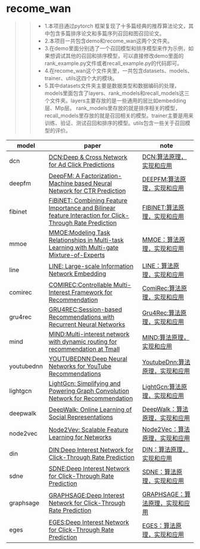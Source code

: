 # recome_wan
>> * 1.本项目通过pytorch 框架复现了十多篇经典的推荐算法论文，其中包含多篇排序论文和多篇序列召回和图召回论文。<br>
>> * 2.本项目一共包含demo和recome_wan这两个文件夹。<br>
>> * 3.在demo里面分别选了一个召回模型和排序模型来作为示例，如果想调试其他的召回和排序模型，可以直接修改demo里面的rank_example.py文件或者recall_example.py的代码即可。<br>
>> * 4.在recome_wan这个文件夹里，一共包含datasets、models、trainer、utils这四个大的模块。<br> 
>> * 5.其中datasets文件夹主要是数据类型和数据编码的处理，models里面包含了layers、rank_models和recall_models这三个文件夹。layers主要存放的是一些通用的层比如embedding层、Mlp层。
> rank_models里存放的就是排序相关的模型，recall_models里存放的就是召回相关的模型。trainer主要是用来训练、验证、测试召回和排序的模型。utils包含一些关于召回模型的评价。


| model                         | paper                       | note                               |
| -------------| ------------- | ------------ |
| dcn   | [DCN:Deep & Cross Network for Ad Click Predictions](https://arxiv.org/abs/1708.05123)  | [DCN:算法原理，实现和应用](https://www.jianshu.com/p/262c63741c21)   |
| deepfm   | [DeepFM: A Factorization-Machine based Neural Network for CTR Prediction](https://www.ijcai.org/proceedings/2017/0239.pdf)   | [DEEPFM:算法原理，实现和应用](https://zhuanlan.zhihu.com/p/361451464)   |
| fibinet  |[FiBiNET: Combining Feature Importance and Bilinear feature Interaction for Click-Through Rate Prediction](https://arxiv.org/pdf/1905.09433.pdf)  | [FIBINET:算法原理，实现和应用](https://www.jianshu.com/p/ec00c5a4eaef)  |
| mmoe  | [MMOE:Modeling Task Relationships in Multi-task Learning with Multi-gate Mixture-of-Experts](https://dl.acm.org/doi/abs/10.1145/3219819.3220007) | [MMOE：算法原理，实现和应用](https://blog.csdn.net/hero_myself/article/details/128400010)|
| line   | [LINE: Large-scale Information Network Embedding](https://arxiv.org/pdf/1503.03578.pdf)   | [LINE：算法原理，实现和应用](https://blog.csdn.net/hero_myself/article/details/107169347)   |
| comirec   | [COMIREC:Controllable Multi-Interest Framework for Recommendation](https://arxiv.org/pdf/2005.09347.pdf)   | [ComiRec:算法原理，实现和应用](https://zhuanlan.zhihu.com/p/336604013)  |
| gru4rec  | [GRU4REC:Session-based Recommendations with Recurrent Neural Networks](https://arxiv.org/abs/1511.06939) | [Gru4Rec:算法原理，实现和应用](https://zhuanlan.zhihu.com/p/334882953)    |
| mind  | [MIND:Multi-interest network with dynamic routing for recommendation at Tmall](https://arxiv.org/pdf/1904.08030.pdf) | [MIND:算法原理，实现和应用](https://zhuanlan.zhihu.com/p/466543697)  |
| youtubednn   | [YOUTUBEDNN:Deep Neural Networks for YouTube Recommendations](https://www.researchgate.net/publication/307573656_Deep_Neural_Networks_for_YouTube_Recommendations)  | [YoutubeDnn:算法原理，实现和应用](https://zhuanlan.zhihu.com/p/580051042)  |
| lightgcn  | [LightGcn: Simplifying and Powering Graph Convolution Network for Recommendation](https://arxiv.org/abs/2002.02126)   | [LightGcn:算法原理，实现和应用](https://blog.csdn.net/qq_46006468/article/details/126060701) |
| deepwalk  | [DeepWalk: Online Learning of Social Representations](http://www.perozzi.net/publications/14_kdd_deepwalk.pdf)   | [DeepWalk：算法原理，实现和应用](https://zhuanlan.zhihu.com/p/56380812)  |
| node2vec  | [Node2Vev: Scalable Feature Learning for Networks](https://www.kdd.org/kdd2016/papers/files/rfp0218-groverA.pdf)   | [Node2Vec：算法原理，实现和应用](https://zhuanlan.zhihu.com/p/56542707)   |
| din  | [DIN:Deep Interest Network for Click-Through Rate Prediction](https://arxiv.org/abs/1706.06978)   | [DIN：算法原理，实现和应用](https://zhuanlan.zhihu.com/p/462998394)   |    
| sdne  | [SDNE:Deep Interest Network for Click-Through Rate Prediction](https://arxiv.org/abs/1706.06978)   | [SDNE：算法原理，实现和应用](https://zhuanlan.zhihu.com/p/462998394)   |    
|graphsage  | [GRAPHSAGE:Deep Interest Network for Click-Through Rate Prediction](https://arxiv.org/abs/1706.06978)   | [GRAPHSAGE：算法原理，实现和应用](https://zhuanlan.zhihu.com/p/462998394)   |    
|eges  | [EGES:Deep Interest Network for Click-Through Rate Prediction](hhttps://www.bilibili.com/video/av899559357/?vd_source=34c01d8d4f1a113a7ed5aa95bd04d882)   | [EGES：算法原理，实现和应用](https://zhuanlan.zhihu.com/p/483559425)   |   
